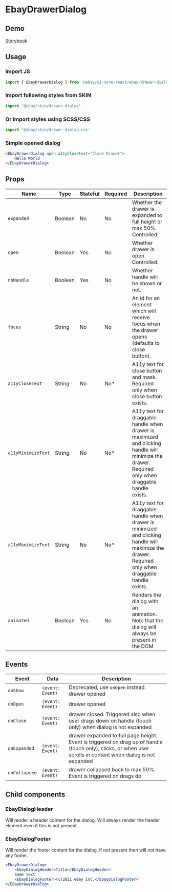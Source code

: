 # EbayDrawerDialog

## Demo
[Storybook](https://opensource.ebay.com/ebayui-core-react/main/?path=/story/dialogs-ebay-drawer-dialog--default)

## Usage

### Import JS
```jsx harmony
import { EbayDrawerDialog } from '@ebay/ui-core-react/ebay-drawer-dialog'
```
### Import following styles from SKIN
```jsx harmony
import "@ebay/skin/drawer-dialog"
```
### Or import styles using SCSS/CSS
```jsx harmony
import '@ebay/skin/drawer-dialog.css'
```
### Simple opened dialog
```jsx
<EbayDrawerDialog open a11yClosetext="Close Drawer">
    Hello World
</EbayDrawerDialog>
```

## Props

| Name               | Type    | Stateful | Required | Description                                                                                                                                       |
|--------------------|---------|----------|----------|---------------------------------------------------------------------------------------------------------------------------------------------------|
| `expanded`         | Boolean | No       | No       | Whether the drawer is expanded to full height or max 50%. Controlled.                                                                             |
| `open`             | Boolean | Yes      | No       | Whether drawer is open. Controlled.                                                                                                               |
| `noHandle`         | Boolean | Yes      | No       | Whether handle will be shown or not.                                                                                                              |
| `focus`            | String  | No       | No       | An id for an element which will receive focus when the drawer opens (defaults to close button).                                                   |
| `a11yCloseText`    | String  | No       | No*      | A11y text for close button and mask. Required only when close button exists.                                                                      |
| `a11yMinimizeText` | String  | No       | No*      | A11y text for draggable handle when drawer is maximized and clicking handle will minimize the drawer. Required only when draggable handle exists. |
| `a11yMaximizeText` | String  | No       | No*      | A11y text for draggable handle when drawer is minimized and clicking handle will maximize the drawer. Required only when draggable handle exists. |
| `animated`         | Boolean | Yes      | No       | Renders the dialog with an animation. Note that the dialog will always be present in the DOM                                                      |

## Events

| Event         | Data             | Description                                                                                                                                                    |
|---------------|------------------|----------------------------------------------------------------------------------------------------------------------------------------------------------------|
| `onShow`      | `(event: Event)` | Deprecated, use `onOpen` instead. drawer opened                                                                                                                |
| `onOpen`      | `(event: Event)` | drawer opened                                                                                                                                                  |
| `onClose`     | `(event: Event)` | drawer closed. Triggered also when user drags down on handle (touch only) when dialog is not expanded                                                          |
| `onExpanded`  | `(event: Event)` | drawer expanded to full page height. Event is triggered on drag up of handle (touch only), clicks, or when user scrolls in content when dialog is not expanded |
| `onCollapsed` | `(event: Event)` | drawer collapsed back to max 50%. Event is triggered on drags do                                                                                               |

## Child components

### EbayDialogHeader
Will render a header content for the dialog. Will always render the header element even if this is not present

### EbayDialogFooter
Will render the footer content for the dialog. If not present then will not have any footer.

```jsx
<EbayDrawerDialog>
    <EbayDialogHeader>Title</EbayDialogHeader>
    Some text
    <EbayDialogFooter>(c)2021 eBay Inc.</EbayDialogFooter>
</EbayDrawerDialog>
```
